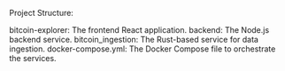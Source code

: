 Project Structure:

bitcoin-explorer: The frontend React application.
backend: The Node.js backend service.
bitcoin_ingestion: The Rust-based service for data ingestion.
docker-compose.yml: The Docker Compose file to orchestrate the services.
